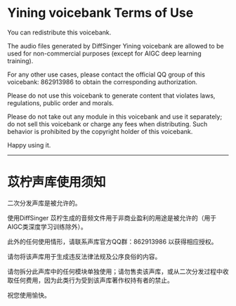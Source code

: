 # Yining voicebank Terms of Use
You can redistribute this voicebank.

The audio files generated by DiffSinger Yining voicebank are allowed to be used for non-commercial purposes (except for AIGC deep learning training). 

For any other use cases, please contact the official QQ group of this voicebank: 862913986 to obtain the corresponding authorization.

Please do not use this voicebank to generate content that violates laws, regulations, public order and morals. 

Please do not take out any module in this voicebank and use it separately; do not sell this voicebank or charge any fees when distributing. Such behavior is prohibited by the copyright holder of this voicebank.

Happy using it.

---
# 苡柠声库使用须知
二次分发声库是被允许的。

使用DiffSinger 苡柠生成的音频文件用于非商业盈利的用途是被允许的（用于AIGC类深度学习训练除外）。

此外的任何使用情形，请联系声库官方QQ群：862913986 以获得相应授权。

请勿将该声库用于生成违反法律法规及公序良俗的内容。

请勿拆分此声库中的任何模块单独使用；请勿售卖该声库，或从二次分发过程中收取任何费用，因为此类行为受到该声库著作权持有者的禁止。

祝您使用愉快。
